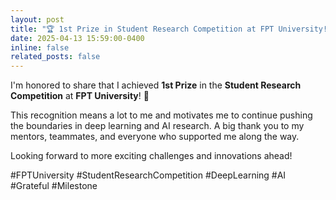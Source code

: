 ```yaml
---
layout: post
title: "🏆 1st Prize in Student Research Competition at FPT University!"
date: 2025-04-13 15:59:00-0400
inline: false
related_posts: false
---
```


I'm honored to share that I achieved **1st Prize** in the **Student Research Competition** at **FPT University**! 🎉

This recognition means a lot to me and motivates me to continue pushing the boundaries in deep learning and AI research. A big thank you to my mentors, teammates, and everyone who supported me along the way.

Looking forward to more exciting challenges and innovations ahead!

#FPTUniversity #StudentResearchCompetition #DeepLearning #AI #Grateful #Milestone
